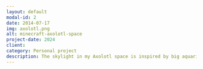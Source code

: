 ```yaml
---
layout: default
modal-id: 2
date: 2014-07-17
img: axolotl.png
alt: minecraft-axolotl-space
project-date: 2024
client: 
category: Personal project
description: The skylight in my Axolotl space is inspired by big aquariums and greenhouses. The skylight was built in my first modded Minecraft world and it took a lot of measuring and planning when I mined it out. I decided to essentially build a tower from the ground of the enclosure to the top of the roof. I think I could have probably found a better, more efficient way to do it but in the end it got finished. I later rounded off the edge to allow for a better view of the sky when viewing from the side.
---
```

